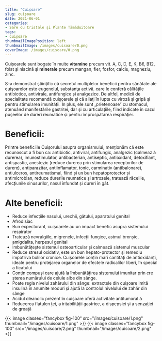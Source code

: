 ```yaml
---
title: "Cuișoare"
slug: cuișoare
date: 2021-06-01
categories:
- Sare cu Cristale și Plante Tămăduitoare
tags:
- cuișoare
thumbnailImagePosition: left
thumbnailImage: /images/cuisoare/0.png
coverImage: /images/cuisoare/0.png
---
```

Cuișoarele sunt bogate în multe **vitamine** precum vit. A, C, D, E, K, B6, B12, folat și niacină şi **minerale** precum mangan, fier, fosfor, calciu, magneziu, zinc.
<!--more-->
S-a demonstrat ştiințific că secretul multiplelor beneficii pentru sănătate ale cuişoarelor este eugenolul, substanţa activă, care le conferă călităţile antibiotice, antivirale, antifungice şi analgezice. De altfel, medicii de specialitate recomandă cuişoarele şi că aliaţi în lupta cu viroză şi gripă şi pentru stimularea imunităţii. În plus, ele sunt „prietenoase“ cu stomacul, atenuând manifestările gastritei, dar şi cu articulaţiile, fiind indicate în cazul pușeelor de dureri reumatice și pentru împrospătarea respirăţiei.

# Beneficii:
Printre beneficiile Cuișorului asupra organismului, menționăm că este recunoscut a fi bun ca: antibiotic, antiviral, antifungic, analgezic (calmeaz ă durerea), imunostimulator, antibacterian, antiseptic, antioxidant, detoxifiant, antispastic, anestezic (reduce durerea prin stimularea receptorilor de durere), antiparazitar, antiinflamator, tonic, carminativ (antibalonare), antiulceros, antireumatismal, fiind și un bun hepatoprotector și antimicrobian, reduce durerile reumatice și artrozele, tratează răcelile, afecțiunile sinusurilor, nasul înfundat și dureri în gât.

# Alte beneficii:
- Reduce infecțiile nasului, urechii, gâtului, aparatului genital
- Afrodisiac
- Bun expectorant, cuişoarele au un impact benefic asupra sistemului respirator
- Tratează nevralgiile, migrenele, infecții fungice, astmul bronșic, amigdalita, herpesul genital
- Îmbunătățește sistemul osteoarticular și calmează sistemul muscular
- Reduce stresul oxidativ, este un bun hepato-protector și remediu împotriva bolilor cronice. Cuișoarele conțin mari cantități de antioxidanți, ideale pentru protejarea organelor de efectele radicalilor liberi, în special a ficatului
- Conțin compuși care ajută la îmbunătățirea sistemului imunitar prin cre șterea numărului de celule albe din sânge.
- Poate regla nivelul zahărului din sânge: extractele din cuișoare imită insulină în anumite moduri și ajută la controlul nivelului de zahăr din sânge
- Acidul oleanolic prezent în cuișoare oferă activitate antitumoral ă
- Reducerea flatulen ței, a iritabilității gastrice, a dispepsiei și a senzației de greață

{{< image classes="fancybox fig-100" src="/images/cuisoare/1.png" thumbnail="/images/cuisoare/1.png" >}}
{{< image classes="fancybox fig-100" src="/images/cuisoare/2.png" thumbnail="/images/cuisoare/2.png" >}}
